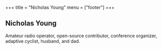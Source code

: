 +++
title = "Nicholas Young"
menu = ["footer"]
+++

## Nicholas Young

Amateur radio operator, open-source contributor, conference organizer,
adaptive cyclist, husband, and dad.
